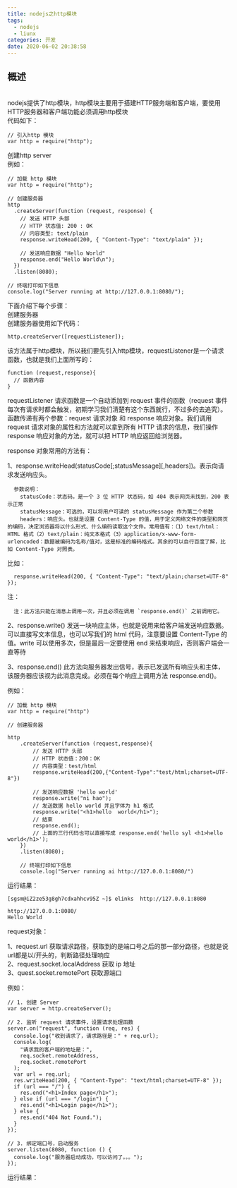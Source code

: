 ```yaml
---
title: nodejs之http模块
tags:
  - nodejs
  - liunx
categories: 开发
date: 2020-06-02 20:38:58
---
```

## 概述
<br/>nodejs提供了http模块，http模块主要用于搭建HTTP服务端和客户端，要使用HTTP服务器和客户端功能必须调用http模块<br/>
代码如下：

    // 引入http 模块
    var http = require("http");

创建http server
<br/>例如：<br/>

    // 加载 http 模块
    var http = require("http");

    // 创建服务器
    http
      .createServer(function (request, response) {
        // 发送 HTTP 头部
        // HTTP 状态值: 200 : OK
        // 内容类型: text/plain
        response.writeHead(200, { "Content-Type": "text/plain" });

        // 发送响应数据 "Hello World"
        response.end("Hello World\n");
      })
      .listen(8080);

    // 终端打印如下信息
    console.log("Server running at http://127.0.0.1:8080/");

下面介绍下每个步骤：
<br/>创建服务器<br/>
创建服务器使用如下代码：

    http.createServer([requestListener]);

该方法属于http模块，所以我们要先引入http模块，requestListener是一个请求函数，也就是我们上面所写的：

    function (request,response){
      // 函数内容
    }

requestListener 请求函数是一个自动添加到 request 事件的函数（request 事件每次有请求时都会触发，初期学习我们清楚有这个东西就行，不过多的去追究）。函数传递有两个参数：request 请求对象 和 response 响应对象。我们调用 request 请求对象的属性和方法就可以拿到所有 HTTP 请求的信息，我们操作 response 响应对象的方法，就可以把 HTTP 响应返回给浏览器。

response 对象常用的方法有：

  1、response.writeHead(statusCode[;statusMessage][,headers])。表示向请求发送响应头。

      参数说明：
        statusCode：状态码，是一个 3 位 HTTP 状态码，如 404 表示网页未找到，200 表示正常
        statusMessage：可选的，可以将用户可读的 statusMessage 作为第二个参数
        headers：响应头。也就是设置 Content-Type 的值，用于定义网络文件的类型和网页的编码，决定浏览器将以什么形式、什么编码读取这个文件。常用值有：（1）text/html：HTML 格式（2）text/plain：纯文本格式（3）application/x-www-form-urlencoded：数据被编码为名称/值对，这是标准的编码格式。其余的可以自行百度了解，比如 Content-Type 对照表。

  比如：
      
      response.writeHead(200, { "Content-Type": "text/plain;charset=UTF-8" });

  注：

      注：此方法只能在消息上调用一次，并且必须在调用 `response.end()` 之前调用它。

  2、response.write() 发送一块响应主体，也就是说用来给客户端发送响应数据。可以直接写文本信息，也可以写我们的 html 代码，注意要设置 Content-Type 的值。write 可以使用多次，但是最后一定要使用 end 来结束响应，否则客户端会一直等待

  3、response.end() 此方法向服务器发出信号，表示已发送所有响应头和主体，该服务器应该视为此消息完成。必须在每个响应上调用方法 response.end()。

例如：

    // 加载 http 模块
    var http = require("http")

    // 创建服务器

    http
        .createServer(function (request,response){
            // 发送 HTTP 头部
            // HTTP 状态值：200：OK
            // 内容类型：test/html
            response.writeHead(200,{"Content-Type":"test/html;charset=UTF-8"})

            // 发送响应数据 'hello world'
            response.write("ni hao");
            // 发送数据 hello world 并且字体为 h1 格式
            response.write("<h1>hello  world</h1>");
            // 结束
            response.end();
            // 上面的三行代码也可以直接写成 response.end('hello syl <h1>hello world</h1>');
        })
        .listen(8080);
        
        // 终端打印如下信息
        console.log("Server running ai http://127.0.0.1:8080/")

运行结果：

    [sgsm@iZ2ze53g8gh7cdxahhcv95Z ~]$ elinks  http://127.0.0.1:8080
                                                                                                                      http://127.0.0.1:8080/ 
    Hello World     

request对象：

  1、request.url 获取请求路径，获取到的是端口号之后的那一部分路径，也就是说url都是以/开头的，判断路径处理响应
 <br/> 2、request.socket.localAddress 获取 ip 地址<br/>
  3、quest.socket.remotePort 获取源端口

例如：

    // 1. 创建 Server
    var server = http.createServer();

    // 2. 监听 request 请求事件，设置请求处理函数
    server.on("request", function (req, res) {
      console.log("收到请求了，请求路径是：" + req.url);
      console.log(
        "请求我的客户端的地址是：",
        req.socket.remoteAddress,
        req.socket.remotePort
      );
      var url = req.url;
      res.writeHead(200, { "Content-Type": "text/html;charset=UTF-8" });
      if (url === "/") {
        res.end("<h1>Index page</h1>");
      } else if (url === "/login") {
        res.end("<h1>Login page</h1>");
      } else {
        res.end("404 Not Found.");
      }
    });

    // 3. 绑定端口号，启动服务
    server.listen(8080, function () {
      console.log("服务器启动成功，可以访问了。。。");
    });

运行结果：

    